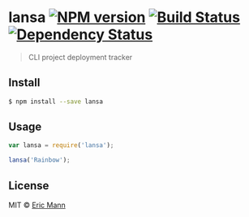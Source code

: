 # lansa [![NPM version][npm-image]][npm-url] [![Build Status][travis-image]][travis-url] [![Dependency Status][daviddm-image]][daviddm-url]
> CLI project deployment tracker


## Install

```sh
$ npm install --save lansa
```


## Usage

```js
var lansa = require('lansa');

lansa('Rainbow');
```

## License

MIT © [Eric Mann](https://eamann.com)


[npm-image]: https://badge.fury.io/js/lansa.svg
[npm-url]: https://npmjs.org/package/lansa
[travis-image]: https://travis-ci.org/ericmann/lansa.svg?branch=master
[travis-url]: https://travis-ci.org/ericmann/lansa
[daviddm-image]: https://david-dm.org/ericmann/lansa.svg?theme=shields.io
[daviddm-url]: https://david-dm.org/ericmann/lansa

